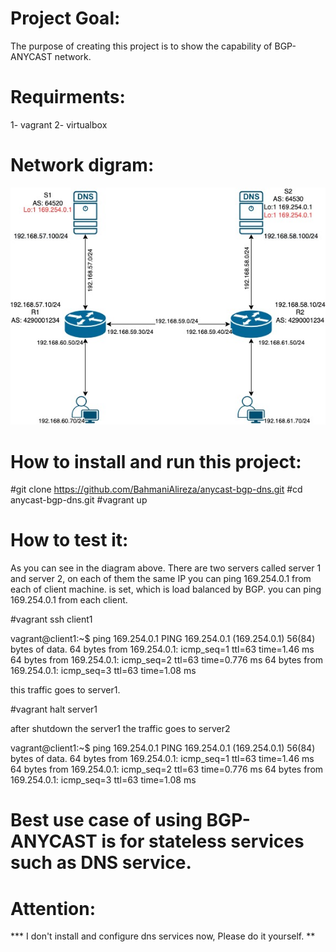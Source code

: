 
# Project Goal:
The purpose of creating this project is to show the capability of BGP-ANYCAST network.

# Requirments:
1- vagrant
2- virtualbox

# Network digram:
 ![bgp any cast network digram](bgp-anycast-dns.jpg)

# How to install and run this project:

  #git clone https://github.com/BahmaniAlireza/anycast-bgp-dns.git
  #cd anycast-bgp-dns.git
  #vagrant up

# How to test it:
As you can see in the diagram above. There are two servers called server 1 and server 2, on each of them the same IP you can ping 169.254.0.1 from each of client machine. is set, which is load balanced by BGP.
you can ping 169.254.0.1 from each client.

  #vagrant ssh client1

  vagrant@client1:~$ ping 169.254.0.1
  PING 169.254.0.1 (169.254.0.1) 56(84) bytes of data.
  64 bytes from 169.254.0.1: icmp_seq=1 ttl=63 time=1.46 ms
  64 bytes from 169.254.0.1: icmp_seq=2 ttl=63 time=0.776 ms
  64 bytes from 169.254.0.1: icmp_seq=3 ttl=63 time=1.08 ms

  this traffic goes to server1.

  #vagrant halt server1

  after shutdown the server1 the traffic goes to server2

  vagrant@client1:~$ ping 169.254.0.1
  PING 169.254.0.1 (169.254.0.1) 56(84) bytes of data.
  64 bytes from 169.254.0.1: icmp_seq=1 ttl=63 time=1.46 ms
  64 bytes from 169.254.0.1: icmp_seq=2 ttl=63 time=0.776 ms
  64 bytes from 169.254.0.1: icmp_seq=3 ttl=63 time=1.08 ms


# Best use case of using BGP-ANYCAST is for stateless services such as DNS service.

# Attention: 
*** I don't install and configure dns services now, Please do it yourself. **
